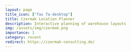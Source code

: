 ```yaml
---
layout: page
title_icon: ["fas fa-desktop"]
title: Czermak Location Planner
description: Interactive planning of warehouse layouts
img: /assets/img/czermak.png
importance: 1
category: recent
redirect: https://czermak-consulting.de/
---
```

